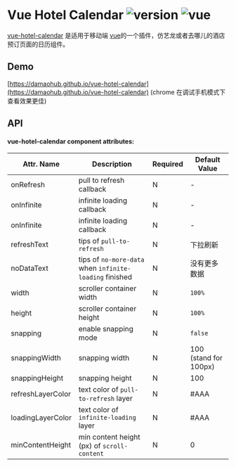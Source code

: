 # Vue Hotel Calendar ![version](https://img.shields.io/badge/version-%20v1.1.0%20-green.svg) ![vue](https://img.shields.io/badge/vue-%20v2.1%20-green.svg)
[vue-hotel-calendar](https://github.com/damaohub/vue-hotel-calendar) 是适用于移动端 [vue](https://github.com/vuejs/vue)的一个插件，仿艺龙或者去哪儿的酒店预订页面的日历组件。  
## Demo
[https://damaohub.github.io/vue-hotel-calendar](https://damaohub.github.io/vue-hotel-calendar)
(chrome 在调试手机模式下查看效果更佳)
## API
#### vue-hotel-calendar component attributes:

| Attr. Name | Description | Required | Default Value |
|-----|-----|-----|-----|
| onRefresh | pull to refresh callback | N | - |
| onInfinite | infinite loading callback | N | - |
| onInfinite | infinite loading callback | N | - |
| refreshText | tips of `pull-to-refresh` | N | 下拉刷新 |
| noDataText | tips of `no-more-data` when `infinite-loading` finished | N | 没有更多数据 |
| width | scroller container width | N | `100%` |
| height | scroller container height | N | `100%` |
| snapping | enable snapping mode | N | `false` |
| snappingWidth | snapping width | N | 100 (stand for 100px) |
| snappingHeight | snapping height | N | 100 |
| refreshLayerColor | text color of `pull-to-refresh` layer | N | #AAA |
| loadingLayerColor | text color of `infinite-loading` layer | N | #AAA |
| minContentHeight | min content height (px) of `scroll-content` | N | 0 |